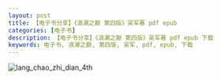 ```yaml
---
layout: post
title: 【电子书分享】《浪潮之巅 第四版》吴军著 pdf epub
categories: [电子书]
description: 【电子书分享】《浪潮之巅 第四版》吴军著 pdf epub 下载
keywords: 电子书, 浪潮之巅, 第四版, 吴军, pdf, epub, 下载
---
```


![lang_chao_zhi_dian_4th](https://cdn.jsdelivr.net/gh/isanthree/blog-gallery/pic/lang_chao_zhi_dian_4th.jpg)
